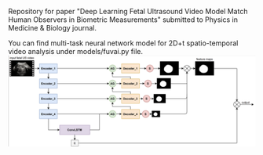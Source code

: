 Repository for paper "Deep Learning Fetal Ultrasound Video Model Match Human Observers in Biometric Measurements" submitted to Physics in Medicine & Biology journal.

You can find multi-task neural network model for 2D+t spatio-temporal video analysis under models/fuvai.py file.
![Model Prediction](images/fuvai.png)
